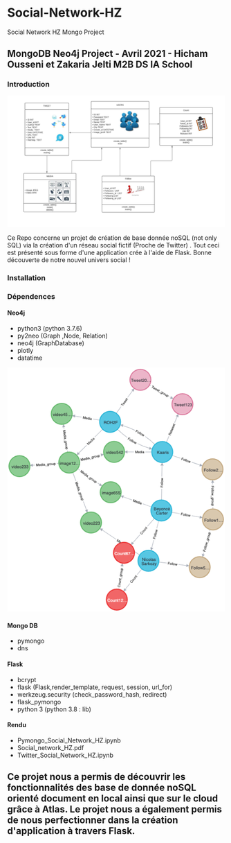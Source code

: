 # Social-Network-HZ
Social Network HZ Mongo Project
## MongoDB Neo4j Project - Avril 2021 - Hicham Ousseni et Zakaria Jelti M2B DS IA School
### Introduction

<p align="center">
<img src="https://github.com/zak-9130/Social-Network-HZ/blob/main/image 2.png">
</p>


 
Ce Repo concerne un projet de création de base donnée noSQL (not only SQL) via la création d'un réseau social fictif (Proche de Twitter) . 
Tout ceci est présenté sous forme d'une application crée à l'aide de Flask.
Bonne découverte de notre nouvel univers social ! 

### Installation

### Dépendences

#### Neo4j
- python3 (python 3.7.6)
- py2neo (Graph ,Node, Relation)
- neo4j (GraphDatabase)
- plotly  
- datatime
<p align="center">
  <img src="https://github.com/zak-9130/Social-Network-HZ/blob/main/image.png"  />
</p>


#### Mongo DB
- pymongo 
- dns
#### Flask
- bcrypt
- flask (Flask,render_template, request, session, url_for)
- werkzeug.security (check_password_hash, redirect)
- flask_pymongo
- python 3 (python 3.8 : lib)

#### Rendu 
-  Pymongo_Social_Network_HZ.ipynb
- Social_network_HZ.pdf
- Twitter_Social_Network_HZ.ipynb

## Ce projet nous a permis de découvrir les fonctionnalités des base de donnée noSQL orienté document en local ainsi que sur le cloud grâce à Atlas. Le projet nous a également permis de nous perfectionner dans la création d'application à travers Flask.

